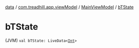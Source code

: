 [data](../../index.md) / [com.treadhill.app.viewModel](../index.md) / [MainViewModel](index.md) / [bTState](./b-t-state.md)

# bTState

(JVM) `val bTState: LiveData<`[`Int`](https://kotlinlang.org/api/latest/jvm/stdlib/kotlin/-int/index.html)`>`
